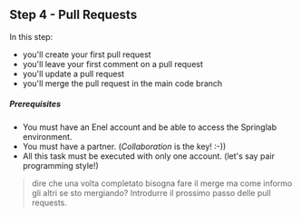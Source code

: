 ## Step 4 - Pull Requests
In this step:
* you'll create your first pull request
* you'll leave your first comment on a pull request
* you'll update a pull request
* you'll merge the pull request in the main code branch

##### Prerequisites
* You must have an Enel account and be able to access the Springlab environment.
* You must have a partner. (*Collaboration* is the key! :-))
* All this task must be executed with only one account. (let's say pair programming style!)

> dire che una volta completato bisogna fare il merge ma come informo gli altri se sto mergiando? Introdurre il prossimo passo delle pull requests.
